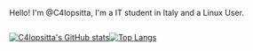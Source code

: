 Hello! I'm @C4lopsitta, I'm a IT student in Italy and a Linux User.

<div style="width: 100%; display: flex; align-items: center;">
  
[![C4lopsitta's GitHub stats](https://github-readme-stats.vercel.app/api?username=c4lopsitta&theme=rose_pine&show_icons=true&border_radius=16)](https://github.com/anuraghazra/github-readme-stats)

[![Top Langs](https://github-readme-stats.vercel.app/api/top-langs/?username=c4lopsitta&size_weight=0.5&count_weight=0.5&theme=rose_pine&show_icons=true&border_radius=16)](https://github.com/anuraghazra/github-readme-stats)

</div>

<!---
C4lopsitta/C4lopsitta is a ✨ special ✨ repository because its `README.md` (this file) appears on your GitHub profile.
You can click the Preview link to take a look at your changes.
--->
